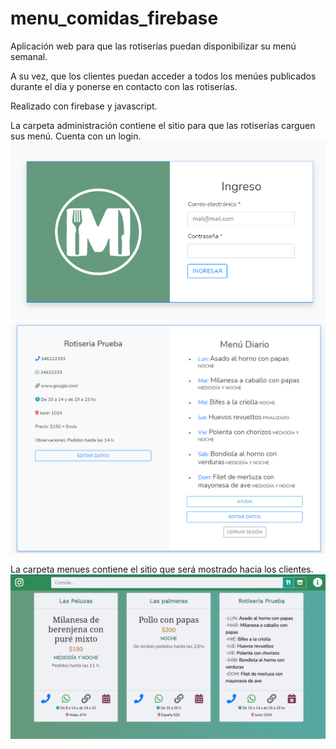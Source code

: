 # menu_comidas_firebase
Aplicación web para que las rotiserías puedan disponibilizar su menú semanal.

A su vez, que los clientes puedan acceder a todos los menúes publicados durante el día y ponerse en contacto con las rotiserías.

Realizado con firebase y javascript.

La carpeta administración contiene el sitio para que las rotiserías carguen sus menú. Cuenta con un login.
![alt text](https://github.com/jssknn/menu_comidas_firebase/blob/main/login.PNG)
![alt text](https://github.com/jssknn/menu_comidas_firebase/blob/main/admin.PNG)

La carpeta menues contiene el sitio que será mostrado hacia los clientes.
![alt text](https://github.com/jssknn/menu_comidas_firebase/blob/main/menu.PNG)
